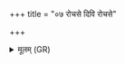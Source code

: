 +++
title = "०७ रोचसे दिवि रोचसे"

+++
<details><summary>मूलम् (GR)</summary>

रोचसे दिवि रोचसे अन्तरिक्षे पतङ्ग  
पृथिव्यां रोचसे रोचसे अप्स्व् अन्तः ।  
उभा समुद्रौ रुच्या व्य् आपिथ  
देवो देवासि महिषः स्वर्वित् ॥
</details>